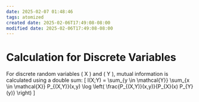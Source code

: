 ```yaml
---
date: 2025-02-07 01:48:46
tags: atomized
created date: 2025-02-06T17:49:08-08:00
modified date: 2025-02-06T17:49:08-08:00
---
```

# Calculation for Discrete Variables
For discrete random variables \( X \) and \( Y \), mutual information is calculated using a double sum:
\[
I(X;Y) = \sum_{y \in \mathcal{Y}} \sum_{x \in \mathcal{X}} P_{(X,Y)}(x,y) \log \left( \frac{P_{(X,Y)}(x,y)}{P_{X}(x) P_{Y}(y)} \right)
\]